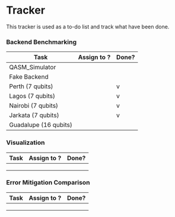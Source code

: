 # Tracker

This tracker is used as a to-do list and track what have been done.

### Backend Benchmarking

| Task                    | Assign to ? | Done? |
| ----------------------- | ----------- | ----- |
| QASM_Simulator          |             |       |
| Fake Backend            |             |       |
| Perth (7 qubits)        |             |   v   |
| Lagos (7 qubits)        |             |   v   |
| Nairobi (7 qubits)      |             |   v   |
| Jarkata (7 qubits)      |             |   v   |
| Guadalupe (16 qubits)   |             |       |

### Visualization

| Task | Assign to ? | Done? |
| ---- | ----------- | ----- |
|      |             |       |
|      |             |       |
|      |             |       |

### Error Mitigation Comparison

| Task | Assign to ? | Done? |
| ---- | ----------- | ----- |
|      |             |       |
|      |             |       |
|      |             |       |
